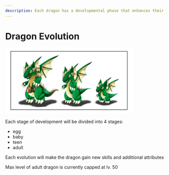 ```yaml
---
description: Each dragon has a developmental phase that enhances their abilities
---
```


# Dragon Evolution

![Meru evolution ](<../.gitbook/assets/image (4) (1).png>)

Each stage of development will be divided into 4 stages:&#x20;

* egg
* baby
* teen
* adult

Each evolution will make the dragon gain new skills and additional attributes

Max level of adult dragon is currently capped at lv. 50
